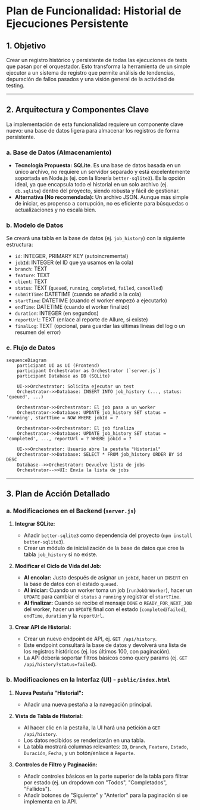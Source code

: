 # Plan de Funcionalidad: Historial de Ejecuciones Persistente

## 1. Objetivo

Crear un registro histórico y persistente de todas las ejecuciones de tests que pasan por el orquestador. Esto transforma la herramienta de un simple ejecutor a un sistema de registro que permite análisis de tendencias, depuración de fallos pasados y una visión general de la actividad de testing.

---

## 2. Arquitectura y Componentes Clave

La implementación de esta funcionalidad requiere un componente clave nuevo: una base de datos ligera para almacenar los registros de forma persistente.

### a. Base de Datos (Almacenamiento)

- **Tecnología Propuesta:** **SQLite**. Es una base de datos basada en un único archivo, no requiere un servidor separado y está excelentemente soportada en Node.js (ej. con la librería `better-sqlite3`). Es la opción ideal, ya que encapsula todo el historial en un solo archivo (ej. `db.sqlite`) dentro del proyecto, siendo robusta y fácil de gestionar.
- **Alternativa (No recomendada):** Un archivo JSON. Aunque más simple de iniciar, es propenso a corrupción, no es eficiente para búsquedas o actualizaciones y no escala bien.

### b. Modelo de Datos

Se creará una tabla en la base de datos (ej. `job_history`) con la siguiente estructura:

- `id`: INTEGER, PRIMARY KEY (autoincremental)
- `jobId`: INTEGER (el ID que ya usamos en la cola)
- `branch`: TEXT
- `feature`: TEXT
- `client`: TEXT
- `status`: TEXT (`queued`, `running`, `completed`, `failed`, `cancelled`)
- `submitTime`: DATETIME (cuando se añadió a la cola)
- `startTime`: DATETIME (cuando el worker empezó a ejecutarlo)
- `endTime`: DATETIME (cuando el worker finalizó)
- `duration`: INTEGER (en segundos)
- `reportUrl`: TEXT (enlace al reporte de Allure, si existe)
- `finalLog`: TEXT (opcional, para guardar las últimas líneas del log o un resumen del error)

### c. Flujo de Datos

```mermaid
sequenceDiagram
    participant UI as UI (Frontend)
    participant Orchestrator as Orchestrator (`server.js`)
    participant Database as DB (SQLite)

    UI->>Orchestrator: Solicita ejecutar un test
    Orchestrator->>Database: INSERT INTO job_history (..., status: 'queued', ...)
    
    Orchestrator->>Orchestrator: El job pasa a un worker
    Orchestrator->>Database: UPDATE job_history SET status = 'running', startTime = NOW WHERE jobId = ?

    Orchestrator->>Orchestrator: El job finaliza
    Orchestrator->>Database: UPDATE job_history SET status = 'completed', ..., reportUrl = ? WHERE jobId = ?

    UI->>Orchestrator: Usuario abre la pestaña "Historial"
    Orchestrator->>Database: SELECT * FROM job_history ORDER BY id DESC
    Database-->>Orchestrator: Devuelve lista de jobs
    Orchestrator-->>UI: Envía la lista de jobs

```

---

## 3. Plan de Acción Detallado

### a. Modificaciones en el Backend (`server.js`)

1.  **Integrar SQLite:**
    *   Añadir `better-sqlite3` como dependencia del proyecto (`npm install better-sqlite3`).
    *   Crear un módulo de inicialización de la base de datos que cree la tabla `job_history` si no existe.

2.  **Modificar el Ciclo de Vida del Job:**
    *   **Al encolar:** Justo después de asignar un `jobId`, hacer un `INSERT` en la base de datos con el estado `queued`.
    *   **Al iniciar:** Cuando un worker toma un job (`runJobOnWorker`), hacer un `UPDATE` para cambiar el `status` a `running` y registrar el `startTime`.
    *   **Al finalizar:** Cuando se recibe el mensaje `DONE` o `READY_FOR_NEXT_JOB` del worker, hacer un `UPDATE` final con el estado (`completed`/`failed`), `endTime`, `duration` y la `reportUrl`.

3.  **Crear API de Historial:**
    *   Crear un nuevo endpoint de API, ej. `GET /api/history`.
    *   Este endpoint consultará la base de datos y devolverá una lista de los registros históricos (ej. los últimos 100, con paginación).
    *   La API debería soportar filtros básicos como query params (ej. `GET /api/history?status=failed`).

### b. Modificaciones en la Interfaz (UI) - `public/index.html`

1.  **Nueva Pestaña "Historial":**
    *   Añadir una nueva pestaña a la navegación principal.

2.  **Vista de Tabla de Historial:**
    *   Al hacer clic en la pestaña, la UI hará una petición a `GET /api/history`.
    *   Los datos recibidos se renderizarán en una tabla.
    *   La tabla mostrará columnas relevantes: `ID`, `Branch`, `Feature`, `Estado`, `Duración`, `Fecha`, y un botón/enlace a `Reporte`.

3.  **Controles de Filtro y Paginación:**
    *   Añadir controles básicos en la parte superior de la tabla para filtrar por estado (ej. un dropdown con "Todos", "Completados", "Fallidos").
    *   Añadir botones de "Siguiente" y "Anterior" para la paginación si se implementa en la API.

